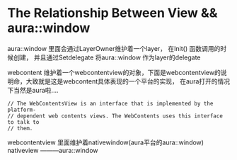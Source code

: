 # The Relationship Between View && aura::window


aura::window 里面会通过LayerOwner维护着一个layer， 在Init() 函数调用的时候创建， 并且通过Setdelegate 将aura::window 作为layer的delegate

webcontent 维护着一个webcontentview的对象，下面是webcontentview的说明命，大致就是这是webcontent具体表现的一个平台的实现， 在aura打开的情况下当然是aura啦....

    // The WebContentsView is an interface that is implemented by the platform-
    // dependent web contents views. The WebContents uses this interface to talk to
    // them.
webcontentview 里面维护着nativewindow(aura平台的aura::window)
nativeview ———aura::window
